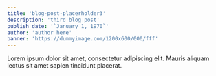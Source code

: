 ```yaml
---
title: 'blog-post-placerholder3'
description: 'third blog post'
publish_date: '`January 1, 1970`'
author: 'author here'
banner: 'https://dummyimage.com/1200x600/000/fff'
---
```


Lorem ipsum dolor sit amet, consectetur adipiscing elit. Mauris aliquam lectus sit amet sapien tincidunt placerat.
